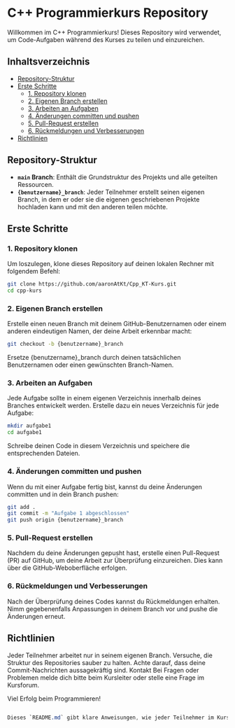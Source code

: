 # C++ Programmierkurs Repository

Willkommen im C++ Programmierkurs! Dieses Repository wird verwendet, um Code-Aufgaben während des Kurses zu teilen und einzureichen.

## Inhaltsverzeichnis
- [Repository-Struktur](#Repository-Struktur)
- [Erste Schritte](#Erste-Schritte)
  - [1. Repository klonen](#1-Repository-klonen)
  - [2. Eigenen Branch erstellen](#2-Eigenen-Branch-erstellen)
  - [3. Arbeiten an Aufgaben](#3-Arbeiten-an-Aufgaben)
  - [4. Änderungen committen und pushen](#4-Änderungen-committen-und-pushen)
  - [5. Pull-Request erstellen](#5-Pull-Request-erstellen)
  - [6. Rückmeldungen und Verbesserungen](#6-Rückmeldungen-und-Verbesserungen)
- [Richtlinien](#Richtlinien)

## Repository-Struktur

- **`main` Branch**: Enthält die Grundstruktur des Projekts und alle geteilten Ressourcen.
- **`{benutzername}_branch`**: Jeder Teilnehmer erstellt seinen eigenen Branch, in dem er oder sie die eigenen geschriebenen Projekte hochladen kann und mit den anderen teilen möchte.

## Erste Schritte

### 1. Repository klonen
Um loszulegen, klone dieses Repository auf deinen lokalen Rechner mit folgendem Befehl:

```bash
git clone https://github.com/aaronAtKt/Cpp_KT-Kurs.git
cd cpp-kurs
```

### 2. Eigenen Branch erstellen
Erstelle einen neuen Branch mit deinem GitHub-Benutzernamen oder einem anderen eindeutigen Namen, der deine Arbeit erkennbar macht:

```bash
git checkout -b {benutzername}_branch
```
Ersetze {benutzername}_branch durch deinen tatsächlichen Benutzernamen oder einen gewünschten Branch-Namen.

### 3. Arbeiten an Aufgaben
Jede Aufgabe sollte in einem eigenen Verzeichnis innerhalb deines Branches entwickelt werden. Erstelle dazu ein neues Verzeichnis für jede Aufgabe:

```bash
mkdir aufgabe1
cd aufgabe1
```
Schreibe deinen Code in diesem Verzeichnis und speichere die entsprechenden Dateien.

### 4. Änderungen committen und pushen
Wenn du mit einer Aufgabe fertig bist, kannst du deine Änderungen committen und in dein Branch pushen:

```bash
git add .
git commit -m "Aufgabe 1 abgeschlossen"
git push origin {benutzername}_branch
```

### 5. Pull-Request erstellen
Nachdem du deine Änderungen gepusht hast, erstelle einen Pull-Request (PR) auf GitHub, um deine Arbeit zur Überprüfung einzureichen. Dies kann über die GitHub-Weboberfläche erfolgen.

### 6. Rückmeldungen und Verbesserungen
Nach der Überprüfung deines Codes kannst du Rückmeldungen erhalten. Nimm gegebenenfalls Anpassungen in deinem Branch vor und pushe die Änderungen erneut.

## Richtlinien
Jeder Teilnehmer arbeitet nur in seinem eigenen Branch.
Versuche, die Struktur des Repositories sauber zu halten.
Achte darauf, dass deine Commit-Nachrichten aussagekräftig sind.
Kontakt
Bei Fragen oder Problemen melde dich bitte beim Kursleiter oder stelle eine Frage im Kursforum.

Viel Erfolg beim Programmieren!

```css

Dieses `README.md` gibt klare Anweisungen, wie jeder Teilnehmer im Kurs sein eigenes Arbeitsumfeld in einem eigenen Branch organisiert und seinen Code korrekt einreicht.
```
